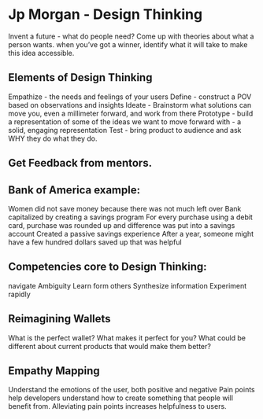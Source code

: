 # Jp Morgan - Design Thinking

Invent a future - what do people need?
Come up with theories about what a person wants.
when you’ve got a winner, identify what it will take to make this idea accessible.


## Elements of Design Thinking
Empathize - the needs and feelings of your users
Define - construct a POV based on observations and insights
Ideate - Brainstorm what solutions can move you, even a millimeter forward, and work from there
Prototype - build a representation of some of the ideas we want to move forward with - a solid, engaging representation
Test - bring product to audience and ask WHY they do what they do. 


## Get Feedback from mentors.

## Bank of America example:
Women did not save money because there was not much left over
Bank capitalized by creating a savings program
For every purchase using a debit card, purchase was rounded up and difference was put into a savings account
Created a passive savings experience
After a year, someone might have a few hundred dollars saved up that was helpful

## Competencies core to Design Thinking:
navigate Ambiguity
Learn form others
Synthesize information
Experiment rapidly


## Reimagining Wallets
What is the perfect wallet?
What makes it perfect for you?
What could be different about current products that would make them better?


## Empathy Mapping
Understand the emotions of the user, both positive and negative
Pain points help developers understand how to create something that people will benefit from. Alleviating pain points increases helpfulness to users.
